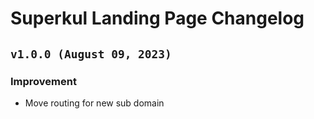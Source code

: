 # Superkul Landing Page Changelog

## `v1.0.0 (August 09, 2023)`

### Improvement

- Move routing for new sub domain